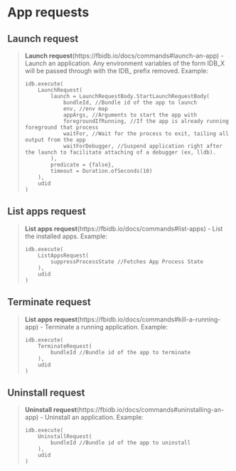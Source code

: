 <h1 id="app requests" style="color:#333;">App requests</h1>
<h2 style="color:#444;">Launch request</h2>
<blockquote>
  <p><strong>Launch request</strong>(https://fbidb.io/docs/commands#launch-an-app) - Launch an application. Any environment variables of the form IDB_X will be passed through with the IDB_ prefix removed. Example: 
<pre class="highlight"><code class="language-plaintext highlighter-rouge">idb.execute(
    LaunchRequest(
        launch = LaunchRequestBody.StartLaunchRequestBody(
            bundleId, //Bundle id of the app to launch
            env, //env map
            appArgs, //Arguments to start the app with
            foregroundIfRunning, //If the app is already running foreground that process
            waitFor, //Wait for the process to exit, tailing all output from the app
            waitForDebugger, //Suspend application right after the launch to facilitate attaching of a debugger (ex, lldb).
        ),
        predicate = {false}, 
        timeout = Duration.ofSeconds(10)
    ),
    udid
)</code></pre></p>
</blockquote>

<h2 style="color:#444;">List apps request</h2>
<blockquote>
  <p><strong>List apps request</strong>(https://fbidb.io/docs/commands#list-apps) - List the installed apps. Example: 
<pre class="highlight"><code class="language-plaintext highlighter-rouge">idb.execute(
    ListAppsRequest(
        suppressProcessState //Fetches App Process State
    ),
    udid
)</code></pre></p>
</blockquote>

<h2 style="color:#444;">Terminate request</h2>
<blockquote>
  <p><strong>List apps request</strong>(https://fbidb.io/docs/commands#kill-a-running-app) - Terminate a running application. Example: 
<pre class="highlight"><code class="language-plaintext highlighter-rouge">idb.execute(
    TerminateRequest(
        bundleId //Bundle id of the app to terminate
    ),
    udid
)</code></pre></p>
</blockquote>

<h2 style="color:#444;">Uninstall request</h2>
<blockquote>
  <p><strong>Uninstall request</strong>(https://fbidb.io/docs/commands#uninstalling-an-app) - Uninstall an application. Example: 
<pre class="highlight"><code class="language-plaintext highlighter-rouge">idb.execute(
    UninstallRequest(
        bundleId //Bundle id of the app to uninstall
    ),
    udid
)</code></pre></p>
</blockquote>